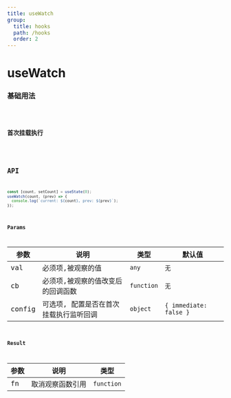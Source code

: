 ```yaml
---
title: useWatch
group:
  title: hooks
  path: /hooks
  order: 2
---
```


# useWatch

### 基础用法

<code src="./Demo/demo1.tsx">

### 首次挂载执行

<code src="./Demo/demo2.tsx">

## API

```typescript
const [count, setCount] = useState(0);
useWatch(count, (prev) => {
  console.log(`current: ${count}, prev: ${prev}`);
});
```

### Params

| 参数   | 说明                                   | 类型       | 默认值                 |
| ------ | -------------------------------------- | ---------- | ---------------------- |
| val    | 必须项,被观察的值                      | `any`      | `无`                   |
| cb     | 必须项,被观察的值改变后的回调函数      | `function` | `无`                   |
| config | 可选项, 配置是否在首次挂载执行监听回调 | `object`   | `{ immediate: false }` |

### Result

| 参数 | 说明             | 类型       |
| ---- | ---------------- | ---------- |
| fn   | 取消观察函数引用 | `function` |
